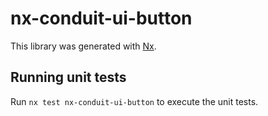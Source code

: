 # nx-conduit-ui-button

This library was generated with [Nx](https://nx.dev).

## Running unit tests

Run `nx test nx-conduit-ui-button` to execute the unit tests.
